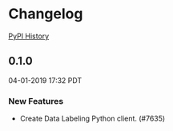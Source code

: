 # Changelog

[PyPI History][1]

[1]: https://pypi.org/project/google-cloud-datalabeling/#history

## 0.1.0

04-01-2019 17:32 PDT

### New Features

- Create Data Labeling Python client. (#7635)

